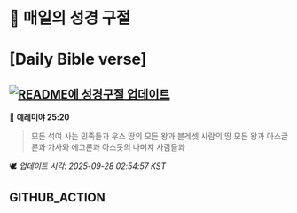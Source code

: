 # 🙏 매일의 성경 구절
# [Daily Bible verse]
## [![README에 성경구절 업데이트](https://github.com/DONGSUKA/first_test/actions/workflows/update-readme-bible.yml/badge.svg)](https://github.com/DONGSUKA/first_test/actions/workflows/update-readme-bible.yml)
<!-- START_BIBLE_VERSE -->
📖 **예레미야 25:20**
> 모든 섞여 사는 민족들과 우스 땅의 모든 왕과 블레셋 사람의 땅 모든 왕과 아스글론과 가사와 에그론과 아스돗의 나머지 사람들과

🕊️ _업데이트 시각: 2025-09-28 02:54:57 KST_
  <!-- END_BIBLE_VERSE -->
## GITHUB_ACTION

